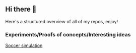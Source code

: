 ## Hi there 👋

Here's a structured overview of all of my repos, enjoy!

### Experiments/Proofs of concepts/Interesting ideas

[Soccer simulation](https://github.com/lukigarazus/haskell-soccer-simulation)

<!--
**lukigarazus/lukigarazus** is a ✨ _special_ ✨ repository because its `README.md` (this file) appears on your GitHub profile.

Here are some ideas to get you started:

- 🔭 I’m currently working on ...
- 🌱 I’m currently learning ...
- 👯 I’m looking to collaborate on ...
- 🤔 I’m looking for help with ...
- 💬 Ask me about ...
- 📫 How to reach me: ...
- 😄 Pronouns: ...
- ⚡ Fun fact: ...
-->
